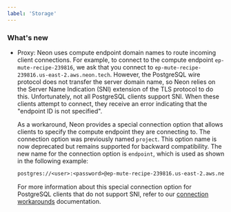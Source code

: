 ```yaml
---
label: 'Storage'
---
```


### What's new

- Proxy: Neon uses compute endpoint domain names to route incoming client connections. For example, to connect to the compute endpoint `ep-mute-recipe-239816`, we ask that you connect to `ep-mute-recipe-239816.us-east-2.aws.neon.tech`. However, the PostgreSQL wire protocol does not transfer the server domain name, so Neon relies on the Server Name Indication (SNI) extension of the TLS protocol to do this. Unfortunately, not all PostgreSQL clients support SNI. When these clients attempt to connect, they receive an error indicating that the "endpoint ID is not specified".

  As a workaround, Neon provides a special connection option that allows clients to specify the compute endpoint they are connecting to. The connection option was previously named `project`. This option name is now deprecated but remains supported for backward compatibility. The new name for the connection option is `endpoint`, which is used as shown in the following example:

   <CodeBlock shouldWrap>

  ```txt
  postgres://<user>:<password>@ep-mute-recipe-239816.us-east-2.aws.neon.tech/main?options=endpoint%3Dep-mute-recipe-239816
  ```

   </CodeBlock>

  For more information about this special connection option for PostgreSQL clients that do not support SNI, refer to our [connection workarounds](/docs/connect/connectivity-issues#workarounds) documentation.
